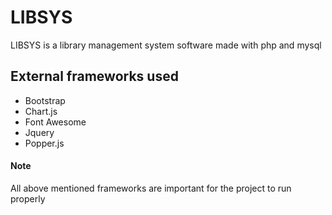 # LIBSYS

LIBSYS is a library management system software made with php and mysql

## External frameworks used 

- Bootstrap
- Chart.js
- Font Awesome
- Jquery
- Popper.js

#### Note
All above mentioned frameworks are important for the project to run properly

